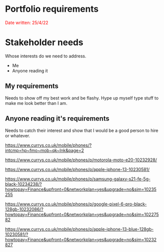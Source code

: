
# Portfolio requirements

<font color="red"> Date written: 25/4/22</font>

# Stakeholder needs

Whose interests do we need to address.

+ Me
+ Anyone reading it

## My requirements

Needs to show off my best work and be flashy. Hype up myself type stuff to make me look better than I am.

## Anyone reading it's requirements

Needs to catch their interest and show that I would be a good person to hire or whatever.


https://www.currys.co.uk/mobile/phones/?intcmp=hp~fmo~mob~qk~lnk&page=2

https://www.currys.co.uk/mobile/phones/p/motorola-moto-e20-10232928/

https://www.currys.co.uk/mobile/phones/p/apple-iphone-13-10230581/

https://www.currys.co.uk/mobile/phones/p/samsung-galaxy-s21-fe-5g-black-10234238/?howtopay=Finance&upfront=0&networkplan=yes&upgrade=no&sim=10235255

https://www.currys.co.uk/mobile/phones/p/google-pixel-6-pro-black-128gb-10232086/?howtopay=Finance&upfront=0&networkplan=yes&upgrade=no&sim=10227582

https://www.currys.co.uk/mobile/phones/p/apple-iphone-13-blue-128gb-10230581/?howtopay=Finance&upfront=0&networkplan=yes&upgrade=no&sim=10232827